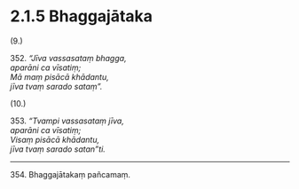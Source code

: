 

# 2.1.5 Bhaggajātaka




(9.)

352\. _“Jīva vassasataṃ bhagga,_  
_aparāni ca vīsatiṃ;_  
_Mā maṃ pisācā khādantu,_  
_jīva tvaṃ sarado sataṃ”._  


(10.)

353\. _“Tvampi vassasataṃ jīva,_  
_aparāni ca vīsatiṃ;_  
_Visaṃ pisācā khādantu,_  
_jīva tvaṃ sarado satan”ti._  


---

354\. Bhaggajātakaṃ pañcamaṃ.





